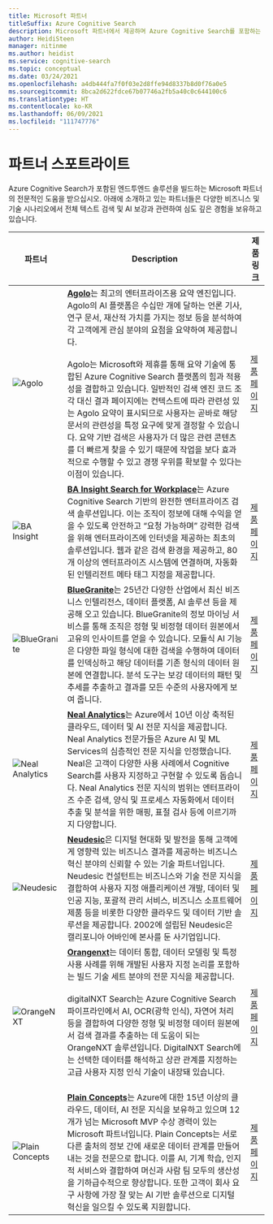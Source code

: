 ```yaml
---
title: Microsoft 파트너
titleSuffix: Azure Cognitive Search
description: Microsoft 파트너에서 제공하며 Azure Cognitive Search를 포함하는 엔드투엔드 솔루션에 대해 알아봅니다.
author: HeidiSteen
manager: nitinme
ms.author: heidist
ms.service: cognitive-search
ms.topic: conceptual
ms.date: 03/24/2021
ms.openlocfilehash: a4db444fa7f0f03e2d8ffe94d8337b8d0f76a0e5
ms.sourcegitcommit: 8bca2d622fdce67b07746a2fb5a40c0c644100c6
ms.translationtype: HT
ms.contentlocale: ko-KR
ms.lasthandoff: 06/09/2021
ms.locfileid: "111747776"
---
```

# <a name="partner-spotlight"></a>파트너 스포트라이트

Azure Cognitive Search가 포함된 엔드투엔드 솔루션을 빌드하는 Microsoft 파트너의 전문적인 도움을 받으십시오. 아래에 소개하고 있는 파트너들은 다양한 비즈니스 및 기술 시나리오에서 전체 텍스트 검색 및 AI 보강과 관련하여 심도 깊은 경험을 보유하고 있습니다.

| 파트너 | Description | 제품 링크 |
|---------|-------------|----------------------|
| ![Agolo](media/resource-partners/agolo-logo.png "Agolo 회사 로고") | [**Agolo**](https://www.agolo.com)는 최고의 엔터프라이즈용 요약 엔진입니다. Agolo의 AI 플랫폼은 수십만 개에 달하는 언론 기사, 연구 문서, 재산적 가치를 가지는 정보 등을 분석하여 각 고객에게 관심 분야의 요점을 요약하여 제공합니다. </br></br>Agolo는 Microsoft와 제휴를 통해 요약 기술에 통합된 Azure Cognitive Search 플랫폼의 힘과 적용성을 결합하고 있습니다. 일반적인 검색 엔진 코드 조각 대신 결과 페이지에는 컨텍스트에 따라 관련성 있는 Agolo 요약이 표시되므로 사용자는 곧바로 해당 문서의 관련성을 특정 요구에 맞게 결정할 수 있습니다. 요약 기반 검색은 사용자가 더 많은 관련 콘텐츠를 더 빠르게 찾을 수 있기 때문에 작업을 보다 효과적으로 수행할 수 있고 경쟁 우위를 확보할 수 있다는 이점이 있습니다. | [제품 페이지](https://www.agolo.com/microsoft-azure-cognitive-search ) |
| ![BA Insight](media/resource-partners/ba-insight-logo.png "BA Insights 회사 로고") | [**BA Insight Search for Workplace**](https://www.bainsight.com/azure-search/)는 Azure Cognitive Search 기반의 완전한 엔터프라이즈 검색 솔루션입니다. 이는 조직이 정보에 대해 수익을 얻을 수 있도록 안전하고 “요청 가능하며” 강력한 검색을 위해 엔터프라이즈에 인터넷을 제공하는 최초의 솔루션입니다. 웹과 같은 검색 환경을 제공하고, 80개 이상의 엔터프라이즈 시스템에 연결하며, 자동화된 인텔리전트 메타 태그 지정을 제공합니다. | [제품 페이지](https://www.bainsight.com/azure-search/) |
| ![BlueGranite](media/resource-partners/blue-granite-full-color.png "Blue Granite 회사 로고") | [**BlueGranite**](https://www.bluegranite.com/)는 25년간 다양한 산업에서 최신 비즈니스 인텔리전스, 데이터 플랫폼, AI 솔루션 등을 제공해 오고 있습니다. BlueGranite의 정보 마이닝 서비스를 통해 조직은 정형 및 비정형 데이터 원본에서 고유의 인사이트를 얻을 수 있습니다. 모듈식 AI 기능은 다양한 파일 형식에 대한 검색을 수행하여 데이터를 인덱싱하고 해당 데이터를 기존 형식의 데이터 원본에 연결합니다. 분석 도구는 보강 데이터의 패턴 및 추세를 추출하고 결과를 모든 수준의 사용자에게 보여 줍니다. | [제품 페이지](https://www.bluegranite.com/knowledge-mining) |
| ![Neal Analytics](media/resource-partners/neal-analytics-logo.png "Neal Analytics 회사 로고") | [**Neal Analytics**](https://nealanalytics.com/)는 Azure에서 10년 이상 축적된 클라우드, 데이터 및 AI 전문 지식을 제공합니다. Neal Analytics 전문가들은 Azure AI 및 ML Services의 심층적인 전문 지식을 인정했습니다. Neal은 고객이 다양한 사용 사례에서 Cognitive Search를 사용자 지정하고 구현할 수 있도록 돕습니다. Neal Analytics 전문 지식의 범위는 엔터프라이즈 수준 검색, 양식 및 프로세스 자동화에서 데이터 추출 및 분석을 위한 매핑, 표절 검사 등에 이르기까지 다양합니다. | [제품 페이지](https://go.nealanalytics.com/cognitive-search)|
| ![Neudesic](media/resource-partners/neudesic-logo.png "Neudesic 회사 로고") | [**Neudesic**](https://www.neudesic.com/)은 디지털 현대화 및 발전을 통해 고객에게 영향력 있는 비즈니스 결과를 제공하는 비즈니스 혁신 분야의 신뢰할 수 있는 기술 파트너입니다. Neudesic 컨설턴트는 비즈니스와 기술 전문 지식을 결합하여 사용자 지정 애플리케이션 개발, 데이터 및 인공 지능, 포괄적 관리 서비스, 비즈니스 소프트웨어 제품 등을 비롯한 다양한 클라우드 및 데이터 기반 솔루션을 제공합니다. 2002에 설립된 Neudesic은 캘리포니아 어바인에 본사를 둔 사기업입니다. | [제품 페이지](https://www.neudesic.com/services/modern-workplace/document-intelligence-platform-schedule-demo/)|
| ![OrangeNXT](media/resource-partners/orangenxt-beldmerk-boven-160px.png "OrangeNXT 회사 로고") | [**Orangenxt**](https://orangenxt.com/)는 데이터 통합, 데이터 모델링 및 특정 사용 사례를 위해 개발된 사용자 지정 논리를 포함하는 빌드 기술 세트 분야의 전문 지식을 제공합니다.</br></br>digitalNXT Search는 Azure Cognitive Search 파이프라인에서 AI, OCR(광학 인식), 자연어 처리 등을 결합하여 다양한 정형 및 비정형 데이터 원본에서 검색 결과를 추출하는 데 도움이 되는 OrangeNXT 솔루션입니다. DigitalNXT Search에는 선택한 데이터를 해석하고 상관 관계를 지정하는 고급 사용자 지정 인식 기술이 내장돼 있습니다.</br></br>| [제품 페이지](https://orangenxt.com/solutions/digitalnxt/digitalnxt-search/)|
| ![Plain Concepts](media/resource-partners/plain-concepts-logo.png "Plain Concepts 회사 로고") | [**Plain Concepts**](https://www.plainconcepts.com/contact/)는 Azure에 대한 15년 이상의 클라우드, 데이터, AI 전문 지식을 보유하고 있으며 12개가 넘는 Microsoft MVP 수상 경력이 있는 Microsoft 파트너입니다. Plain Concepts는 서로 다른 출처의 정보 간에 새로운 데이터 관계를 만들어내는 것을 전문으로 합니다. 이를 AI, 기계 학습, 인지적 서비스와 결합하여 머신과 사람 팀 모두의 생산성을 기하급수적으로 향상합니다. 또한 고객이 회사 요구 사항에 가장 잘 맞는 AI 기반 솔루션으로 디지털 혁신을 일으킬 수 있도록 지원합니다.| [제품 페이지](https://www.plainconcepts.com/artificial-intelligence/) |

